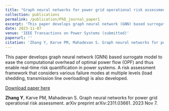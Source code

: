 ```yaml
---
title: "Graph neural networks for power grid operational risk assessment"
collection: publications
permalink: /publication/PhD_journal_paper1
excerpt: 'This paper develops graph neural network (GNN) based surrogate model to ease the computational overhead of optimal power flow (OPF) and thus enable real-time risk quantification in power systems. A risk assessment framework that considers various failure modes at multiple levels (load shedding, transmission line overloading) is also developed.'
date: 2023-11-07
venue: 'IEEE Transactions on Power Systems (submitted)'
paperurl: ''
citation: 'Zhang Y, Karve PM, Mahadevan S. Graph neural networks for power grid operational risk assessment. arXiv preprint arXiv:2311.03661. 2023 Nov 7.'
---
```

This paper develops graph neural network (GNN) based surrogate model to ease the computational overhead of optimal power flow (OPF) and thus enable real-time risk quantification in power systems. A risk assessment framework that considers various failure modes at multiple levels (load shedding, transmission line overloading) is also developed.

[Download paper here](https://arxiv.org/pdf/2311.03661.pdf)

**Zhang Y**, Karve PM, Mahadevan S. Graph neural networks for power grid operational risk assessment. arXiv preprint arXiv:2311.03661. 2023 Nov 7.